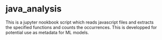 # java_analysis
This is a jupyter nookbook script which reads javascript files and extracts the specified functions and counts the occurrences.  This is developped for potential use as metadata for ML models.
